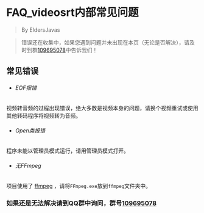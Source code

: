 # FAQ_videosrt内部常见问题
> By EldersJavas

> 错误还在收集中，如果您遇到问题并未出现在本页（无论是否解决），请及时到群[109695078](https://jq.qq.com/?_wv=1027&k=5Eco2hO)中告诉我们！

## 常见错误
- ###### EOF报错
视频转音频的过程出现错误，绝大多数是视频本身的问题，请换个视频重试或使用其他转码程序将视频转为音频。
- ###### Open类报错
程序未能以管理员模式运行，请用管理员模式打开。
- ###### 无FFmpeg
项目使用了 [ffmpeg](http://ffmpeg.org/) ，请将`FFmpeg.exe`放到`ffmpeg`文件夹中。
### 如果还是无法解决请到QQ群中询问，群号[109695078](https://jq.qq.com/?_wv=1027&k=5Eco2hO)

